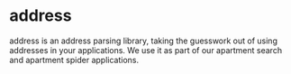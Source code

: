 # address
address is an address parsing library, taking the guesswork out of using addresses in your applications. We use it as part of our apartment search and apartment spider applications.
